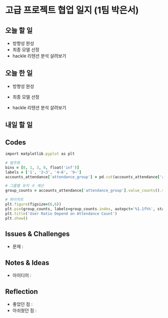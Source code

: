 # 고급 프로젝트 협업 일지 (1팀 박은서)

## 오늘 할 일
* 방향성 완성
* 최종 모델 선정
* hackle 리텐션 분석 살려보기
## 오늘 한 일
* 방향성 완성
> 
* 최종 모델 선정
> 
* hackle 리텐션 분석 살려보기
> 
## 내일 할 일

## Codes
```ruby
import matplotlib.pyplot as plt

# 범주화
bins = [0, 1, 3, 8, float('inf')]
labels = ['1', '2~3', '4~8', '9~']
accounts_attendance['attendance_group'] = pd.cut(accounts_attendance['attendance_cnt'], bins=bins, labels=labels, right=True)

# 그룹별 유저 수 계산
group_counts = accounts_attendance['attendance_group'].value_counts().sort_index()

# 파이차트
plt.figure(figsize=(6,6))
plt.pie(group_counts, labels=group_counts.index, autopct='%1.1f%%', startangle=90, colors=['#ff9999','#66b3ff','#99ff99','#ffcc99'])
plt.title('User Ratio Depend on Attendance Count')
plt.show()
```
## Issues & Challenges
* 문제 : 
## Notes & Ideas
* 아이디어 : 
## Reflection
* 좋았던 점 : 
* 아쉬웠던 점 : 
